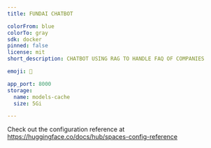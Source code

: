 ```yaml
---
title: FUNDAI CHATBOT

colorFrom: blue
colorTo: gray
sdk: docker
pinned: false
license: mit
short_description: CHATBOT USING RAG TO HANDLE FAQ OF COMPANIES

emoji: 🤖

app_port: 8000
storage:
  name: models-cache
  size: 5Gi

---
```


Check out the configuration reference at https://huggingface.co/docs/hub/spaces-config-reference
